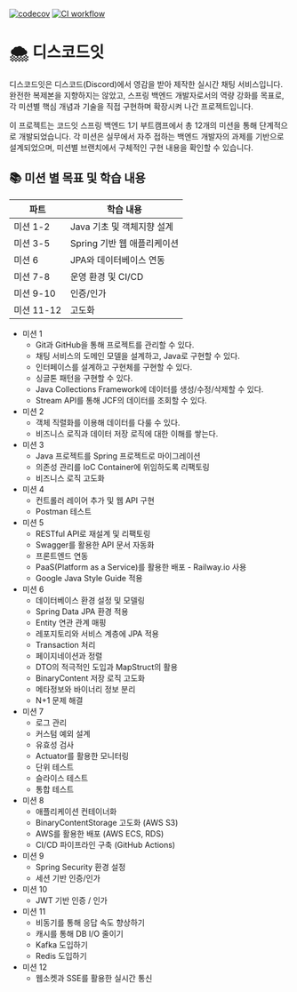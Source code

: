 
[![codecov](https://codecov.io/gh/gitSoyoungLee/1-sprint-mission/branch/part3-%EC%9D%B4%EC%86%8C%EC%98%81-sprint8/graph/badge.svg?token=KP1S8SQKNL)](https://codecov.io/gh/gitSoyoungLee/1-sprint-mission)
[![CI workflow](https://github.com/gitSoyoungLee/1-sprint-mission/actions/workflows/test.yml/badge.svg?branch=part3-%EC%9D%B4%EC%86%8C%EC%98%81-sprint8)](https://github.com/gitSoyoungLee/1-sprint-mission/actions/workflows/test.yml)

# 🌨️ 디스코드잇

디스코드잇은 디스코드(Discord)에서 영감을 받아 제작한 실시간 채팅 서비스입니다.
완전한 복제본을 지향하지는 않았고, 스프링 백엔드 개발자로서의 역량 강화를 목표로, 각 미션별 핵심 개념과 기술을 직접 구현하며 확장시켜 나간 프로젝트입니다.

이 프로젝트는 코드잇 스프링 백엔드 1기 부트캠프에서 총 12개의 미션을 통해 단계적으로 개발되었습니다.
각 미션은 실무에서 자주 접하는 백엔드 개발자의 과제를 기반으로 설계되었으며, 미션별 브랜치에서 구체적인 구현 내용을 확인할 수 있습니다.

## 📚 미션 별 목표 및 학습 내용

| 파트 | 학습 내용 |
|------|-----------|
|미션 1-2|Java 기초 및 객체지향 설계|
|미션 3-5|Spring 기반 웹 애플리케이션|
|미션 6| JPA와 데이터베이스 연동|
|미션 7-8|운영 환경 및 CI/CD|
|미션 9-10|인증/인가|
|미션 11-12|고도화|

- 미션 1
  - Git과 GitHub을 통해 프로젝트를 관리할 수 있다.
  - 채팅 서비스의 도메인 모델을 설계하고, Java로 구현할 수 있다.
  - 인터페이스를 설계하고 구현체를 구현할 수 있다.
  - 싱글톤 패턴을 구현할 수 있다.
  - Java Collections Framework에 데이터를 생성/수정/삭제할 수 있다.
  - Stream API를 통해 JCF의 데이터를 조회할 수 있다.
- 미션 2
  - 객체 직렬화를 이용해 데이터를 다룰 수 있다.
  - 비즈니스 로직과 데이터 저장 로직에 대한 이해를 쌓는다. 
- 미션 3
  - Java 프로젝트를 Spring 프로젝트로 마이그레이션
  - 의존성 관리를 IoC Container에 위임하도록 리팩토링
  - 비즈니스 로직 고도화
- 미션 4
  - 컨트롤러 레이어 추가 및 웹 API 구현
  - Postman 테스트
- 미션 5
  - RESTful API로 재설계 및 리팩토링
  - Swagger를 활용한 API 문서 자동화
  - 프론트엔드 연동
  - PaaS(Platform as a Service)를 활용한 배포 - Railway.io 사용
  - Google Java Style Guide 적용 
- 미션 6
  - 데이터베이스 환경 설정 및 모델링
  - Spring Data JPA 환경 적용
  - Entity 연관 관계 매핑
  - 레포지토리와 서비스 계층에 JPA 적용
  - Transaction 처리
  - 페이지네이션과 정렬
  - DTO의 적극적인 도입과 MapStruct의 활용
  - BinaryContent 저장 로직 고도화
  - 메타정보와 바이너리 정보 분리
  - N+1 문제 해결
- 미션 7
  - 로그 관리
  - 커스텀 예외 설계
  - 유효성 검사
  - Actuator를 활용한 모니터링
  - 단위 테스트
  - 슬라이스 테스트
  - 통합 테스트
- 미션 8
  - 애플리케이션 컨테이너화
  - BinaryContentStorage 고도화 (AWS S3)
  - AWS를 활용한 배포 (AWS ECS, RDS)
  - CI/CD 파이프라인 구축 (GitHub Actions)
- 미션 9
  - Spring Security 환경 설정
  - 세션 기반 인증/인가
- 미션 10
  - JWT 기반 인증 / 인가
- 미션 11
  - 비동기를 통해 응답 속도 향상하기
  - 캐시를 통해 DB I/O 줄이기
  - Kafka 도입하기
  - Redis 도입하기
- 미션 12
  - 웹소켓과 SSE를 활용한 실시간 통신
